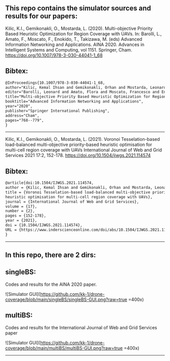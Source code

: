  
This repo contains the simulator sources and results for our papers:
--------------------------------------------------------------------------------

Kilic, K.I., Gemikonakli, O., Mostarda, L. (2020). 
Multi-objective Priority Based Heuristic Optimization for Region Coverage with UAVs. 
In: Barolli, L., Amato, F., Moscato, F., Enokido, T., Takizawa, M. (eds) Advanced Information Networking and Applications. 
AINA 2020. Advances in Intelligent Systems and Computing, vol 1151. Springer, Cham. 
https://doi.org/10.1007/978-3-030-44041-1_68


Bibtex:  
--------------------------------------------------------------------------------  
```latex
@InProceedings{10.1007/978-3-030-44041-1_68,
author="Kilic, Kemal Ihsan and Gemikonakli, Orhan and Mostarda, Leonardo", 
editor="Barolli, Leonard and Amato, Flora and Moscato, Francesco and Enokido, Tomoya and Takizawa, Makoto",
title="Multi-objective Priority Based Heuristic Optimization for Region Coverage with UAVs",
booktitle="Advanced Information Networking and Applications",
year="2020",
publisher="Springer International Publishing",
address="Cham",
pages="768--779",
}
``` 
-------------------------------------------------------------------------------- 



Kilic, K.I., Gemikonakli, O., Mostarda, L. (2021). 
Voronoi Tesselation-based load-balanced multi-objective priority-based heuristic optimisation for multi-cell region coverage with UAVs
International Journal of Web and Grid Services 2021 17:2, 152-178.
https://doi.org/10.1504/ijwgs.2021.114574


Bibtex:
--------------------------------------------------------------------------------
```latex
@article{doi:10.1504/IJWGS.2021.114574,
author = {Kilic, Kemal Ihsan and Gemikonakli, Orhan and Mostarda, Leonardo},
title = {Voronoi Tesselation-based load-balanced multi-objective priority-based 
heuristic optimisation for multi-cell region coverage with UAVs},
journal = {International Journal of Web and Grid Services},
volume = {17},
number = {2},
pages = {152-178},
year = {2021},
doi = {10.1504/IJWGS.2021.114574},
URL = {https://www.inderscienceonline.com/doi/abs/10.1504/IJWGS.2021.114574},
}
```
--------------------------------------------------------------------------------


In this repo, there are 2 dirs:
--------------------------------
singleBS:
----------
Codes and results for the AINA 2020 paper.  

![Simulator GUI](https://github.com/kk-1/drone-coverage/blob/main/singleBS/singleBS-GUI.png?raw=true =400x)

multiBS: 
-----------
Codes and results for the International Journal of Web and Grid Services paper  

![Simulator GUI](https://github.com/kk-1/drone-coverage/blob/main/multiBS/multiBS-GUI.png?raw=true =400x)

-------------------------------------------------------------------------------- 

 

